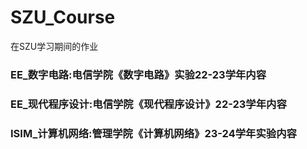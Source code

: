 # SZU_Course
在SZU学习期间的作业

### EE_数字电路:电信学院《数字电路》实验22-23学年内容
### EE_现代程序设计:电信学院《现代程序设计》22-23学年内容
### ISIM_计算机网络:管理学院《计算机网络》23-24学年实验内容
